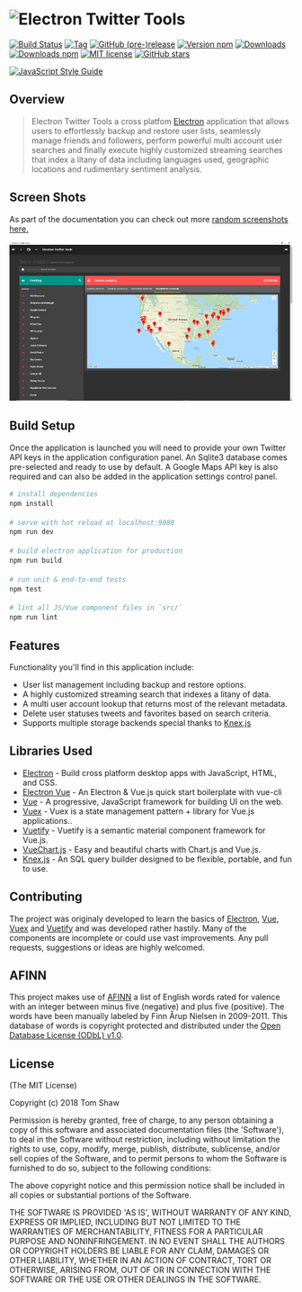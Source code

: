 <h1><img src="https://raw.github.com/tomshaw/electron-twitter-tools/master/docs/logo.png" alt="Electron Twitter Tools" title="Electron Twitter Tools"></h1>

[![Build Status](https://travis-ci.org/tomshaw/electron-twitter-tools.svg?branch=master)](https://travis-ci.org/tomshaw/electron-twitter-tools)
[![Tag](https://img.shields.io/github/tag/tomshaw/electron-twitter-tools.svg)](https://github.com/tomshaw/electron-twitter-tools/tags)
[![GitHub (pre-)release](https://img.shields.io/github/release/tomshaw/electron-twitter-tools/all.svg)](https://github.com/tomshaw/electron-twitter-tools/releases)
[![Version npm](https://img.shields.io/npm/v/electron-twitter-tools.svg)](https://www.npmjs.com/package/electron-twitter-tools)
[![Downloads](https://img.shields.io/github/downloads/tomshaw/electron-twitter-tools/total.svg "Downloads")](https://github.com/tomshaw/electron-twitter-tools/releases)
[![Downloads npm](https://img.shields.io/npm/dt/electron-twitter-tools.svg)](https://www.npmjs.com/package/electron-twitter-tools)
[![MIT license](https://img.shields.io/npm/l/electron-twitter-tools.svg)](https://opensource.org/licenses/MIT)
[![GitHub stars](https://img.shields.io/github/stars/tomshaw/electron-twitter-tools.svg?style=social&label=Star)](https://github.com/tomshaw/electron-twitter-tools)

[![JavaScript Style Guide](https://cdn.rawgit.com/feross/standard/master/badge.svg)](https://github.com/feross/standard)

## Overview

> Electron Twitter Tools a cross platfom [Electron](https://electronjs.org) application that allows users to effortlessly backup and restore user lists, seamlessly manage friends and followers, perform powerful multi account user searches and finally execute highly customized streaming searches that index a litany of data including languages used, geographic locations and rudimentary sentiment analysis.

## Screen Shots
As part of the documentation you can check out more [random screenshots here.](docs/screenshots/readme.md)

<img src="docs/screenshots/screen-grab1.png" alt="Electron Twitter Tools" title="Electron Twitter Tools">

## Build Setup
Once the application is launched you will need to provide your own Twitter API keys in the application configuration panel. An Sqlite3 database comes pre-selected and ready to use by default. A Google Maps API key is also required and can also be added in the application settings control panel.

``` bash
# install dependencies
npm install

# serve with hot reload at localhost:9080
npm run dev

# build electron application for production
npm run build

# run unit & end-to-end tests
npm test

# lint all JS/Vue component files in `src/`
npm run lint

```

## Features

Functionality you'll find in this application include:

- User list management including backup and restore options.
- A highly customized streaming search that indexes a litany of data.
- A multi user account lookup that returns most of the relevant metadata. 
- Delete user statuses tweets and favorites based on search criteria.
- Supports multiple storage backends special thanks to [Knex.js](http://knexjs.org/)

## Libraries Used

+ [Electron](https://electronjs.org) - Build cross platform desktop apps with JavaScript, HTML, and CSS.
+ [Electron Vue](https://github.com/SimulatedGREG/electron-vue) - An Electron & Vue.js quick start boilerplate with vue-cli
+ [Vue](https://vuejs.org) - A progressive, JavaScript framework for building UI on the web.
+ [Vuex](https://vuex.vuejs.org/en) - Vuex is a state management pattern + library for Vue.js applications..
+ [Vuetify](https://vuetifyjs.com/en) - Vuetify is a semantic material component framework for Vue.js.
+ [VueChart.js](http://vue-chartjs.org) - Easy and beautiful charts with Chart.js and Vue.js.
+ [Knex.js](http://knexjs.org/) - An SQL query builder designed to be flexible, portable, and fun to use.

## Contributing
The project was originaly developed to learn the basics of [Electron](https://electronjs.org), [Vue](https://vuejs.org), [Vuex](https://vuex.vuejs.org/en) and [Vuetify](https://vuetifyjs.com/en) and was developed rather hastily. Many of the components are incomplete or could use vast improvements. Any pull requests, suggestions or ideas are highly welcomed.

## AFINN

This project makes use of [AFINN](http://www2.imm.dtu.dk/pubdb/views/publication_details.php?id=6010) a list of English words rated for valence with an integer between minus five (negative) and plus five (positive). The words have been manually labeled by Finn Årup Nielsen in 2009-2011. This database of words is copyright protected and distributed under the [Open Database License (ODbL) v1.0](http://www.opendatacommons.org/licenses/odbl/1.0).

## License

(The MIT License)

Copyright (c) 2018 Tom Shaw 

Permission is hereby granted, free of charge, to any person obtaining
a copy of this software and associated documentation files (the
'Software'), to deal in the Software without restriction, including
without limitation the rights to use, copy, modify, merge, publish,
distribute, sublicense, and/or sell copies of the Software, and to
permit persons to whom the Software is furnished to do so, subject to
the following conditions:

The above copyright notice and this permission notice shall be
included in all copies or substantial portions of the Software.

THE SOFTWARE IS PROVIDED 'AS IS', WITHOUT WARRANTY OF ANY KIND,
EXPRESS OR IMPLIED, INCLUDING BUT NOT LIMITED TO THE WARRANTIES OF
MERCHANTABILITY, FITNESS FOR A PARTICULAR PURPOSE AND NONINFRINGEMENT.
IN NO EVENT SHALL THE AUTHORS OR COPYRIGHT HOLDERS BE LIABLE FOR ANY
CLAIM, DAMAGES OR OTHER LIABILITY, WHETHER IN AN ACTION OF CONTRACT,
TORT OR OTHERWISE, ARISING FROM, OUT OF OR IN CONNECTION WITH THE
SOFTWARE OR THE USE OR OTHER DEALINGS IN THE SOFTWARE.
